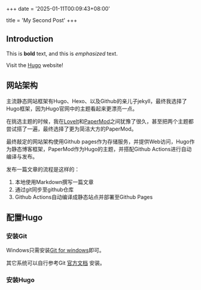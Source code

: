 +++
date = '2025-01-11T00:09:43+08:00'

title = 'My Second Post'
+++
## Introduction

This is **bold** text, and this is *emphasized* text.

Visit the [Hugo](https://gohugo.io) website!

## 网站架构

主流静态网站框架有Hugo、Hexo、以及Github的亲儿子jekyll，最终我选择了Hugo框架，因为Hugo官网中的主题看起来更漂亮一点。

在挑选主题的时候，我在[LoveIt](https://themes.gohugo.io/themes/loveit/)和[PaperMod](https://themes.gohugo.io/themes/hugo-papermod/)之间犹豫了很久，甚至把两个主题都尝试搭了一遍，最终选择了更为简洁大方的PaperMod。

最终敲定的网站架构使用Github pages作为存储服务，并提供Web访问，Hugo作为静态博客框架，PaperMod作为Hugo的主题，并搭配Github Actions进行自动编译与发布。

发布一篇文章的流程是这样的：

1. 本地使用Markdown撰写一篇文章
2. 通过git同步至github仓库
3. Github Actions自动编译成静态站点并部署至Github Pages

## 配置Hugo

### 安装Git

Windows只需安装[Git for windows](https://git-scm.com/download/win)即可。

其它系统可以自行参考Git [官方文档](https://git-scm.com/book/zh/v2/%E8%B5%B7%E6%AD%A5-%E5%AE%89%E8%A3%85-Git) 安装。
### 安装Hugo